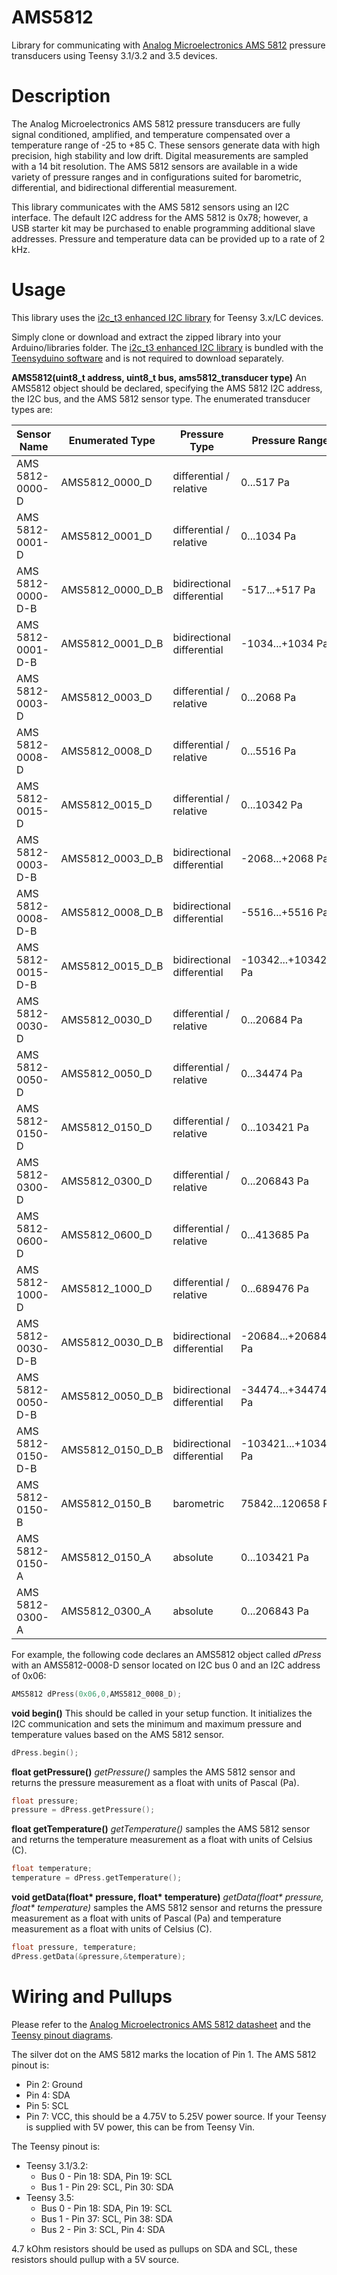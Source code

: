 # AMS5812
Library for communicating with [Analog Microelectronics AMS 5812](http://www.analog-micro.com/en/products/sensors/pressuresensors/ams5812/) pressure transducers using Teensy 3.1/3.2 and 3.5 devices.

# Description
The Analog Microelectronics AMS 5812 pressure transducers are fully signal conditioned, amplified, and temperature compensated over a temperature range of -25 to +85 C. These sensors generate data with high precision, high stability and low drift. Digital measurements are sampled with a 14 bit resolution. The AMS 5812 sensors are available in a wide variety of pressure ranges and in configurations suited for barometric, differential, and bidirectional differential measurement.

This library communicates with the AMS 5812 sensors using an I2C interface. The default I2C address for the AMS 5812 is 0x78; however, a USB starter kit may be purchased to enable programming additional slave addresses. Pressure and temperature data can be provided up to a rate of 2 kHz.

# Usage
This library uses the [i2c_t3 enhanced I2C library](https://github.com/nox771/i2c_t3) for Teensy 3.x/LC devices.

Simply clone or download and extract the zipped library into your Arduino/libraries folder. The [i2c_t3 enhanced I2C library](https://github.com/nox771/i2c_t3) is bundled with the [Teensyduino software](http://pjrc.com/teensy/td_download.html) and is not required to download separately.

**AMS5812(uint8_t address, uint8_t bus, ams5812_transducer type)**
An AMS5812 object should be declared, specifying the AMS 5812 I2C address, the I2C bus, and the AMS 5812 sensor type. The enumerated transducer types are:

| Sensor Name       | Enumerated Type  | Pressure Type              | Pressure Range       |
| -----------       | ---------------  | ---------------            | ---------------      |
| AMS 5812-0000-D   | AMS5812_0000_D   | differential / relative    | 0...517 Pa           |
| AMS 5812-0001-D   | AMS5812_0001_D   | differential / relative    | 0...1034 Pa          |
| AMS 5812-0000-D-B | AMS5812_0000_D_B | bidirectional differential | -517...+517 Pa       |
| AMS 5812-0001-D-B | AMS5812_0001_D_B | bidirectional differential | -1034...+1034 Pa     |
| AMS 5812-0003-D   | AMS5812_0003_D   | differential / relative    | 0...2068 Pa          |
| AMS 5812-0008-D   | AMS5812_0008_D   | differential / relative    | 0...5516 Pa          |
| AMS 5812-0015-D   | AMS5812_0015_D   | differential / relative    | 0...10342 Pa         |
| AMS 5812-0003-D-B | AMS5812_0003_D_B | bidirectional differential | -2068...+2068 Pa     |
| AMS 5812-0008-D-B | AMS5812_0008_D_B | bidirectional differential | -5516...+5516 Pa     |
| AMS 5812-0015-D-B | AMS5812_0015_D_B | bidirectional differential | -10342...+10342 Pa   |
| AMS 5812-0030-D   | AMS5812_0030_D   | differential / relative    | 0...20684 Pa         |
| AMS 5812-0050-D   | AMS5812_0050_D   | differential / relative    | 0...34474 Pa         |
| AMS 5812-0150-D   | AMS5812_0150_D   | differential / relative    | 0...103421 Pa        |
| AMS 5812-0300-D   | AMS5812_0300_D   | differential / relative    | 0...206843 Pa        |
| AMS 5812-0600-D   | AMS5812_0600_D   | differential / relative    | 0...413685 Pa        |
| AMS 5812-1000-D   | AMS5812_1000_D   | differential / relative    | 0...689476 Pa        |
| AMS 5812-0030-D-B | AMS5812_0030_D_B | bidirectional differential | -20684...+20684 Pa   |
| AMS 5812-0050-D-B | AMS5812_0050_D_B | bidirectional differential | -34474...+34474 Pa   |
| AMS 5812-0150-D-B | AMS5812_0150_D_B | bidirectional differential | -103421...+103421 Pa |
| AMS 5812-0150-B   | AMS5812_0150_B   | barometric                 | 75842...120658 Pa    |
| AMS 5812-0150-A   | AMS5812_0150_A   | absolute                   | 0...103421 Pa        |
| AMS 5812-0300-A   | AMS5812_0300_A   | absolute                   | 0...206843 Pa        |

For example, the following code declares an AMS5812 object called *dPress* with an AMS5812-0008-D sensor located on I2C bus 0 and an I2C address of 0x06:

```C++
AMS5812 dPress(0x06,0,AMS5812_0008_D);
```

**void begin()**
This should be called in your setup function. It initializes the I2C communication and sets the minimum and maximum pressure and temperature values based on the AMS 5812 sensor.

```C++
dPress.begin();
```

**float getPressure()**
*getPressure()* samples the AMS 5812 sensor and returns the pressure measurement as a float with units of Pascal (Pa).

```C++
float pressure;
pressure = dPress.getPressure();
```

**float getTemperature()**
*getTemperature()* samples the AMS 5812 sensor and returns the temperature measurement as a float with units of Celsius (C).

```C++
float temperature;
temperature = dPress.getTemperature();
```

**void getData(float&ast; pressure, float&ast; temperature)**
*getData(float&ast; pressure, float&ast; temperature)* samples the AMS 5812 sensor and returns the pressure measurement as a float with units of Pascal (Pa) and temperature measurement as a float with units of Celsius (C).

```C++
float pressure, temperature;
dPress.getData(&pressure,&temperature);
```

# Wiring and Pullups
Please refer to the [Analog Microelectronics AMS 5812 datasheet](https://github.com/bolderflight/AMS5812/blob/master/docs/ams5812.pdf) and the [Teensy pinout diagrams](https://www.pjrc.com/teensy/pinout.html).

The silver dot on the AMS 5812 marks the location of Pin 1. The AMS 5812 pinout is:

   * Pin 2: Ground
   * Pin 4: SDA
   * Pin 5: SCL
   * Pin 7: VCC, this should be a 4.75V to 5.25V power source. If your Teensy is supplied with 5V power, this can be from Teensy Vin.

The Teensy pinout is:

   * Teensy 3.1/3.2:
      * Bus 0 - Pin 18: SDA, Pin 19: SCL
      * Bus 1 - Pin 29: SCL, Pin 30: SDA
   * Teensy 3.5:
      * Bus 0 - Pin 18: SDA, Pin 19: SCL
      * Bus 1 - Pin 37: SCL, Pin 38: SDA
      * Bus 2 - Pin 3: SCL, Pin 4: SDA

4.7 kOhm resistors should be used as pullups on SDA and SCL, these resistors should pullup with a 5V source.
